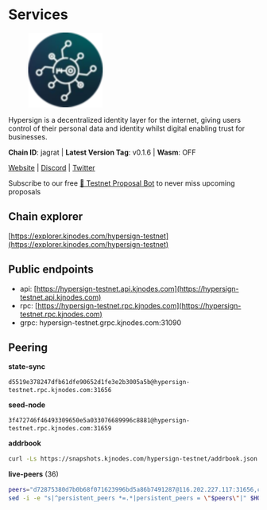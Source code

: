 # Services

<figure><img src="https://raw.githubusercontent.com/kj89/cosmos-images/main/logos/hypersign.png" width="150" alt=""><figcaption></figcaption></figure>

Hypersign is a decentralized identity layer for the internet, giving  users control of their personal data and identity whilst digital  enabling trust for businesses.

**Chain ID**: jagrat | **Latest Version Tag**: v0.1.6 | **Wasm**: OFF

[Website](https://hypersign.id) | [Discord](https://discord.gg/DmuUjMrHVw) | [Twitter](https://twitter.com/hypersignchain)



Subscribe to our free [🤖 Testnet Proposal Bot](https://t.me/kjnodes_testnet_proposal_bot) to never miss upcoming proposals


## Chain explorer
[https://explorer.kjnodes.com/hypersign-testnet](https://explorer.kjnodes.com/hypersign-testnet)

## Public endpoints

* api: [https://hypersign-testnet.api.kjnodes.com](https://hypersign-testnet.api.kjnodes.com)
* rpc: [https://hypersign-testnet.rpc.kjnodes.com](https://hypersign-testnet.rpc.kjnodes.com)
* grpc: hypersign-testnet.grpc.kjnodes.com:31090

## Peering

**state-sync**

```text
d5519e378247dfb61dfe90652d1fe3e2b3005a5b@hypersign-testnet.rpc.kjnodes.com:31656
```

**seed-node**

```text
3f472746f46493309650e5a033076689996c8881@hypersign-testnet.rpc.kjnodes.com:31659
```

**addrbook**
```bash
curl -Ls https://snapshots.kjnodes.com/hypersign-testnet/addrbook.json > $HOME/.hid-node/config/addrbook.json
```

**live-peers** (36)
```bash
peers="d72875380d7b0b68f071623996bd5a86b7491287@116.202.227.117:31656,c20f2216b56cb24921b688a6cffc7fe09799a069@162.55.103.44:26656,2c0379f78b655e8a386cb477e3cf3cae700c4a7f@213.239.207.175:34656,0c6758a3f4554bbc67da73993bbb697764c5c534@38.242.142.227:26656,ce6686036f6554deb0490103dcc201172e7c3f2f@81.0.220.131:26656,efcb16ec33d8e6233d1068fff679c6fd64bf5802@65.108.225.158:10956,2641ddcf28d8adf448edb573de1efba0b6971d9e@178.154.222.128:26656,d92268c246e02a54103f7098b901b876c88f006e@5.161.130.108:26656,d5519e378247dfb61dfe90652d1fe3e2b3005a5b@65.109.68.190:31656,4e08d5b0cb43c8d5ffc42987a5166bab2a04a93b@65.109.92.240:21066,934324c3b4318d8438954d19a82673a3d218951b@142.132.209.236:10956,62c3f3e5214495593ad204f3c6cd879f3f4ed6a9@5.9.79.121:26656,9876d1b1e5b5968c1c729559325dd909f93c1d34@65.108.238.61:56656,fbc7ce82f02e24257395dc0310ad2921ea61e199@65.109.92.148:61156,eaf27acc810a3d6728dde972ebad26810cce0ae6@65.108.229.233:26656,1e3f0aeb6f2a2017b122af2461a75c9695790954@65.108.233.109:10956,1de2abae74a4c5fd7d96d9869ef02187f81498f0@134.209.238.66:26656,bd2ae9f1c42183104719f7c44be078bb7d282a61@65.109.92.241:11056,610843eda2f0388cb8e75917e8c1f63350bd3bd1@154.26.131.130:16656,0188d0143ea4311923a809bb07ee9ebf13c0c63b@94.130.16.254:60656,54f5df8d6516ead7099191776d9ee2048e0ec947@95.214.53.46:26656,1380864bb38481fef4b2358026a5ed53fc027679@95.214.52.206:26656,1acc83715399737cff74767e00807d1d402eb1e2@144.91.65.175:26656,15d2f1bc2bfaa143388465ea115c59e5ce6e77dc@65.109.39.223:26656,52eee2c34150d621312087e49f118969472ba55f@149.102.137.192:26656,56615e02aa90e35a20a1fc4c46e78bb00956f07b@192.118.76.199:26681,ec5127072c252f7246fb66f7e7762423a23ff6bd@154.12.228.93:31656,7d85caec437cc8c0a504d6ab3b18fd07c173b2fb@94.130.219.37:26001,c1b6d86f46eab9d0aa2e4399cddb9cf05d13621a@65.108.206.118:60556,de1f980cc59bdb2457202768d4b4d964d783789e@167.235.21.165:36656,001668e85c4f7b6ff796b3b593e485cd67223f0c@85.190.254.14:31656,0f51a57757ddeb4d9a734bb5f3c26d0b9c62a2c3@88.99.161.162:31656,620478e35ba6740f0afb2a0dd6ca9b34765bc60e@65.109.30.12:60856,7ac746f53266043a92a05db06d1306b4e5f7e7c8@65.109.112.20:11014,5f708c16d745b30a839c9f5b4d378fa10a76edd0@47.253.42.213:26656,a3f3d6dba11bfe080693938666064b2324fbaccf@88.99.164.158:11056"
sed -i -e "s|^persistent_peers *=.*|persistent_peers = \"$peers\"|" $HOME/.hid-node/config/config.toml
```
